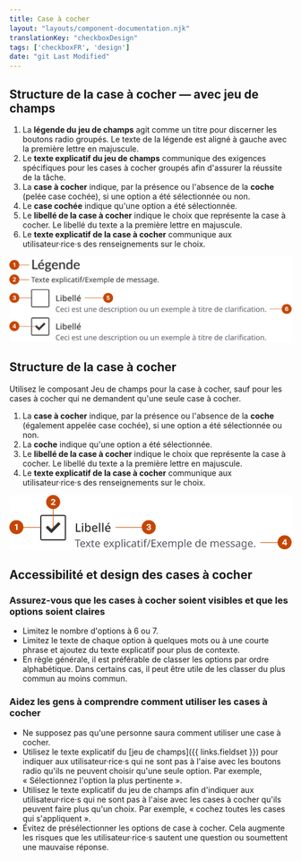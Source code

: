 ```yaml
---
title: Case à cocher
layout: "layouts/component-documentation.njk"
translationKey: "checkboxDesign"
tags: ['checkboxFR', 'design']
date: "git Last Modified"
---
```


## Structure de la case à cocher — avec jeu de champs

<ol class="anatomy-list">
  <li>La <strong>légende du jeu de champs</strong> agit comme un titre pour discerner les boutons radio groupés. Le texte de la légende est aligné à gauche avec la première lettre en majuscule.</li>
  <li>Le <strong>texte explicatif du jeu de champs</strong> communique des exigences spécifiques pour les cases à cocher groupés afin d'assurer la réussite de la tâche.</li>
  <li>La <strong>case à cocher</strong> indique, par la présence ou l'absence de la <strong>coche</strong> (pelée case cochée), si une option a été sélectionnée ou non.</li>
  <li>Le <strong>case cochée</strong> indique qu'une option a été sélectionnée.</li>
  <li>Le <strong>libellé de la case à cocher</strong> indique le choix que représente la case à cocher. Le libellé du texte a la première lettre en majuscule.</li>
  <li>Le <strong>texte explicatif de la case à cocher</strong> communique aux utilisateur·rice·s des renseignements sur le choix.</li>
</ol>

<img class="b-sm b-default p-400" src="/images/fr/components/anatomy/gcds-checkbox-anatomy-with-fieldset.svg" alt="L'anatomie de case à cocher identifiant la légende du jeu de champ et son message d'aide, la coche de sélection, le bouton à cocher, l'étiquette de la case à cocher et le message d'aide de la case à cocher qui forme le composant." />

## Structure de la case à cocher

Utilisez le composant Jeu de champs pour la case à cocher, sauf pour les cases à cocher qui ne demandent qu'une seule case à cocher.

<ol class="anatomy-list">
  <li>La <strong>case à cocher</strong> indique, par la présence ou l'absence de la <strong>coche</strong> (également appelée case cochée), si une option a été sélectionnée ou non.</li>
  <li>La <strong>coche</strong> indique qu'une option a été sélectionnée.</li>
  <li>Le <strong>libellé de la case à cocher</strong> indique le choix que représente la case à cocher. Le libellé du texte a la première lettre en majuscule.</li>
  <li>Le <strong>texte explicatif de la case à cocher</strong> communique aux utilisateur·rice·s des renseignements sur le choix.</li>
</ol>

<img class="b-sm b-default p-400" src="/images/fr/components/anatomy/gcds-checkbox-anatomy-single.svg" alt="L'anatomie de case à cocher identifiant la coche de sélection, le bouton à cocher, l'étiquette de la case à cocher et le message d'aide de la case à cocher qui forme le composant." />

## Accessibilité et design des cases à cocher

### Assurez-vous que les cases à cocher soient visibles et que les options soient claires

- Limitez le nombre d'options à 6 ou 7.
- Limitez le texte de chaque option à quelques mots ou à une courte phrase et ajoutez du texte explicatif pour plus de contexte.
- En règle générale, il est préférable de classer les options par ordre alphabétique. Dans certains cas, il peut être utile de les classer du plus commun au moins commun.

### Aidez les gens à comprendre comment utiliser les cases à cocher

- Ne supposez pas qu'une personne saura comment utiliser une case à cocher.
- Utilisez le texte explicatif du [jeu de champs]({{ links.fieldset }}) pour indiquer aux utilisateur·rice·s qui ne sont pas à l'aise avec les boutons radio qu'ils ne peuvent choisir qu'une seule option. Par exemple, « Sélectionnez l'option la plus pertinente ».
- Utilisez le texte explicatif du jeu de champs afin d'indiquer aux utilisateur·rice·s qui ne sont pas à l'aise avec les cases à cocher qu'ils peuvent faire plus qu'un choix.  Par exemple, « cochez toutes les cases qui s'appliquent ».
- Évitez de présélectionner les options de case à cocher. Cela augmente les risques que les utilisateur·rice·s sautent une question ou soumettent une mauvaise réponse.
